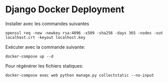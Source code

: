 # Django Docker Deployment
Installer avec les commandes suivantes
```
openssl req -new -newkey rsa:4096 -x509 -sha256 -days 365 -nodes -out localhost.crt -keyout localhost.key
```

Exécuter avec la commande suivante:

```
docker-compose up --d
```

Pour régénérer les fichiers statiques:
```
docker-compose exec web python manage.py collectstatic --no-input
```
